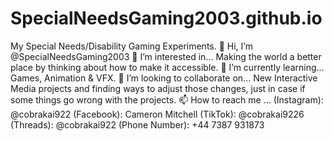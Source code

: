 # SpecialNeedsGaming2003.github.io
My Special Needs/Disability Gaming Experiments.
👋 Hi, I’m @SpecialNeedsGaming2003
👀 I’m interested in... Making the world a better place by thinking about how to make it accessible.
🌱 I’m currently learning... Games, Animation & VFX.
💞️ I’m looking to collaborate on... New Interactive Media projects and finding ways to adjust those changes, just in case if some things go wrong with the projects.
📫 How to reach me ... (Instagram): @cobrakai922 (Facebook): Cameron Mitchell (TikTok): @cobrakai9226 (Threads): @cobrakai922 (Phone Number): +44 7387 931873

